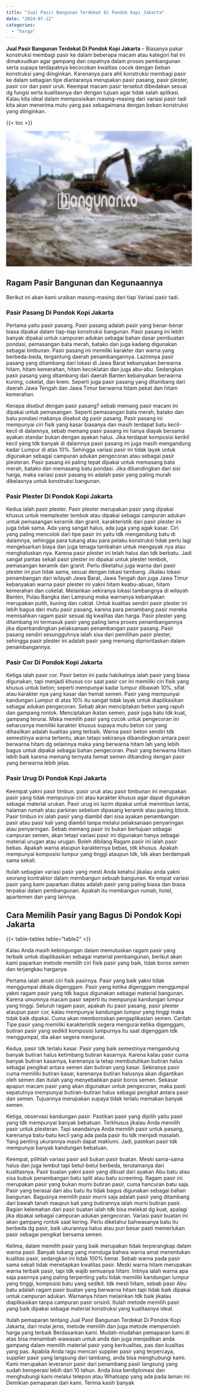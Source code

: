 ```yaml
---
title: "Jual Pasir Bangunan Terdekat Di Pondok Kopi Jakarta"
date: "2024-07-12"
categories: 
  - "harga"
---
```


**Jual Pasir Bangunan Terdekat Di Pondok Kopi Jakarta** – Biasanya pakar konstruksi membagi pasir ke dalam beberapa macam atau kategori hal ini dimaksudkan agar gampang dan cepatnya dalam proses pembangunan serta supaya terdapatnya kecocokan kwalitas cocok dengan beban konstruksi yang diinginkan. Karenanya para ahli konstruksi membagi pasir ke dalam sebagian tipe diantaranya merupakan pasir pasang, pasir plester, pasir cor dan pasir uruk. Keempat macam pasir tersebut dibedakan sesuai dg fungsi serta kualitasnya dan dengan tujuan agar tidak salah aplikasi. Kalau kita ideal dalam memposisikan masing-masing dari variasi pasir tadi kita akan menerima mutu yang pas sebagaimana dengan beban konstruksi yang diinginkan.

{{< toc >}}

![Jual Pasir Bangunan Terdekat Di Pondok Kopi Jakarta](/images/jual-pasir-bangunan-42.png)

## Ragam Pasir Bangunan dan Kegunaannya

Berikut ini akan kami uraikan masing-masing dari tiap Variasi pasir tadi.

### Pasir Pasang Di Pondok Kopi Jakarta

Pertama yaitu pasir pasang. Pasir pasang adalah pasir yang benar-benar biasa dipakai dalam tiap-tiap konstruksi bangunan. Pasir pasang ini lebih banyak dipakai untuk campuran adukan sebagai bahan dasar pembuatan pondasi, pemasangan bata merah, batako dan juga kadang digunakan sebagai timbunan. Pasir pasang ini memiliki karakter dan warna yang berbeda-beda, tergantung daerah penambangannya. Lazimnya pasir pasang yang ditambang dari lokasi di Jawa Barat kebanyakan berwarna hitam, hitam kemerahan, hitam kecoklatan dan juga abu-abu. Sedangkan pasir pasang yang ditambang dari daerah Banten kebanyakan berwarna kuning, cokelat, dan krem. Seperti juga pasir pasang yang ditambang dari daerah Jawa Tengah dan Jawa Timur berwarna hitam pekat dan hitam kemerahan.

Kenapa disebut dengan pasir pasang? sebab memang pasir macam ini dipakai untuk pemasangan. Seperti pemasangan bata merah, batako dan batu pondasi makanya disebut dg pasir pasang. Pasir pasang ini mempunyai ciri fisik yang kasar biasanya dan masih terdapat batu kecil-kecil di dalamnya, sebab memang pasir pasang ini hanya diayak bersama ayakan standar bukan dengan ayakan halus. Jika terdapat komposisi kerikil kecil yang tdk banyak di dalamnya pasir pasang ini juga masih mengandung kadar Lumpur di atas 10%. Sehingga variasi pasir ini tidak layak untuk digunakan sebagai campuran adukan pengecoran atau sebagai pasir plesteran. Pasir pasang ini paling tepat dipakai untuk memasang bata merah, batako dan memasang batu pondasi. Jika dibandingkan dari sisi harga, maka variasi pasir pasang ini adalah pasir yang paling murah dikelasnya untuk konstruksi bangunan.

### Pasir Plester Di Pondok Kopi Jakarta

Kedua ialah pasir plester. Pasir plester merupakan pasir yang dipakai khusus untuk memplester tembok atau dipakai sebagai campuran adukan untuk pemasangan keramik dan granit. karakteristik dari pasir plester ini juga tidak sama. Ada yang sangat halus, ada juga yang agak kasar. Ciri yang paling mencolok dari tipe pasir ini yaitu tdk mengandung batu di dalamnya, sehingga para tukang atau para pelaku konstruksi tidak perlu lagi mengeluarkan biaya dan juga tenaga tambahan untuk mengayak nya atau menghaluskan nya. Karena pasir plester ini telah halus dan tdk berbatu. Jadi sangat pantas sekali pasir plester ini dipakai untuk plester tembok, pemasangan keramik dan granit. Perlu diketahui juga warna dari pasir plester ini pun tidak sama, sesuai dengan lokasi tambang. Jikalau lokasi penambangan dari wilayah Jawa Barat, Jawa Tengah dan juga Jawa Timur kebanyakan warna pasir plester ini yakni hitam keabu-abuan, hitam kemerahan dan cokelat. Melainkan sekiranya lokasi tambangnya di wilayah Banten, Pulau Bangka dan Lampung maka warnanya kebanyakan merupakan putih, kuning dan coklat. Untuk kualitas sendiri pasir plester ini lebih bagus dari mutu pasir pasang, karena para penambang pasir mereka memisahkan ragam pasir sesuai dg kwalitas dan harga. Pasir plester yang ditambang ini termasuk pasir yang paling lama proses penambangannya jika diperbandingkan pelaksanaan penambangan pasir pasang. Pasir pasang sendiri sesungguhnya ialah sisa dari pemilihan pasir plester, sehingga pasir plester ini adalah pasir yang memang diprioritaskan dalam penambangannya.

### Pasir Cor Di Pondok Kopi Jakarta

Ketiga ialah pasir cor. Pasir beton ini pada hakikatnya ialah pasir yang biasa digunakan, tapi menjadi khusus cor saat pasir cor ini memiliki ciri fisik yang khusus untuk beton; seperti mempunyai kadar lumpur dibawah 10%, sifat atau karakter nya yang kasar dan hemat semen. Pasir yang mempunyai kandungan Lumpur di atas 10% itu sangat tidak layak untuk diaplikasikan sebagai adukan pengecoran. Sebab akan menciptakan beton yang rapuh dan gampang rontok. Menciptakan ikatan semen, pasir juga batu tdk kuat, gampang terurai. Maka memilih pasir yang cocok untuk pengecoran ini seharusnya memiliki karakter khusus supaya mutu beton cor yang dihasilkan adalah kualitas yang terbaik. Warna pasir beton sendiri tdk semestinya warna tertentu, akan tetapi sekiranya dibandingkan antara pasir berwarna hitam dg selainnya maka yang berwarna hitam lah yang lebih bagus untuk dipakai sebagai bahan pengecoran. Pasir yang berwarna hitam lebih baik karena memang ternyata hemat semen dibanding dengan pasir yang berwarna lebih jelas.

### Pasir Urug Di Pondok Kopi Jakarta

Keempat yakni pasir timbun. pasir uruk atau pasir timbunan ini merupakan pasir yang tidak mempunyai ciri atau karakter khusus agar dapat digunakan sebagai material urukan. Pasir urug ini lazim dipakai untuk menimbun lantai, halaman rumah atau parkiran sebelum dipasang keramik atau paving block. Pasir timbun ini ialah pasir yang diambil dari sisa ayakan penambangan pasir atau pasir kali yang diambil tanpa melalui pelaksanaan penyaringan atau penyaringan. Sebab memang pasir ini bukan bertujuan sebagai campuran semen, akan tetapi variasi pasir ini digunakan hanya sebagai material urugan atau urugan. Boleh dibilang Ragam pasir ini ialah pasir bebas. Apakah warna ataupun karakternya bebas, tdk khusus. Apakah mempunyai komposisi lumpur yang tinggi ataupun tdk, tdk akan berdampak sama sekali.

Itulah sebagian variasi pasir yang mesti Anda ketahui jikalau anda yakni seorang kontraktor dalam membangun sebuah bangunan. Ke empat variasi pasir yang kami paparkan diatas adalah pasir yang paling biasa dan biasa terpakai dalam pembangunan. Apakah itu membangun rumah, hotel, apartemen dan yang lainnya.

## Cara Memilih Pasir yang Bagus Di Pondok Kopi Jakarta

{{< table-tables table="table2" >}}

Kalau Anda masih kebingungan dalam memutuskan ragam pasir yang terbaik untuk diaplikasikan sebagai material pembangunan, berikut akan kami paparkan metode memilih ciri fisik pasir yang baik, tidak boros semen dan terjangkau harganya.

Pertama ialah amati ciri fisik pasirnya. Pasir yang baik yakni tidak menggumpal dikala digenggam. Pasir yang ketika digenggam menggumpal yakni ragam pasir yang tdk bagus digunakan sebagai material bangunan. Karena umumnya macam pasir seperti itu mempunyai kandungan lumpur yang tinggi. Seluruh ragam pasir, apakah itu pasir pasang, pasir plester ataupun pasir cor, kalau mempunyai kandungan lumpur yang tinggi maka tidak baik dipakai. Cuma akan memboroskan pengaplikasian semen. Carilah Tipe pasir yang memiliki karakteristik segera mengurai ketika digenggam, butiran pasir yang sedikit komposisi lumpurnya itu saat digenggam tdk menggumpal, dia akan segera mengurai.

Kedua, pasir tdk terlalu kasar. Pasir yang baik semestinya mengandung banyak butiran halus ketimbang butiran kasarnya. Karena kalau pasir cuma banyak butiran kasarnya, karenanya ia tetap membutuhkan butiran halus sebagai pengikat antara semen dan butiran yang kasar. Sekiranya pasir cuma memiliki butiran kasar, karenanya butiran halusnya akan digantikan oleh semen dan itulah yang menyebabkan pasir boros semen. Sekasar apapun macam pasir yang akan digunakan untuk pengecoran, maka pasti sepatutnya mempunyai butiran-butiran halus sebagai pengikat antara pasir dan semen. Tujuannya merupakan supaya tidak terlalu memakan banyak semen.

Ketiga, observasi kandungan pasir. Pastikan pasir yang dipilih yaitu pasir yang tdk mempunyai banyak bebatuan. Terkhusus jikalau Anda memilih pasir untuk plesteran. Tapi seandainya Anda memilih pasir untuk pasang, karenanya batu-batu kecil yang ada pada pasir itu tdk menjadi masalah. Yang penting ukurannya masih dapat maklumi. Jadi, pastikan pasir tdk mempunyai banyak kandungan bebatuan.

Keempat, pilihlah variasi pasir asli bukan pasir buatan. Meski sama-sama halus dan juga lembut tapi betul-betul berbeda, terutamanya dari kualitasnya. Pasir buatan yakni pasir yang dibuat dari ayakan Abu batu atau sisa bubuk penambangan batu split atau batu screening. Ragam pasir ini merupakan pasir yang bukan murni butiran pasir, cuma hancuran batu saja. Pasir yang berasal dari abu batu itu tidak bagus digunakan sebagai bahan bangunan. Bagusnya memilih pasir murni saja adalah pasir yang ditambang dari bawah tanah maupun kali yang butirannya ialah murni butiran pasir. Bagian kelemahan dari pasir buatan ialah tdk bisa melekat dg kuat, apalagi jika dipakai sebagai campuran adukan pengecoran. Variasi pasir buatan ini akan gampang rontok saat kering. Perlu diketahui bahwasanya batu itu berbeda dg pasir, baik ukurannya halus atau pun besar pasti memerlukan pasir sebagai pengikat bersama semen.

Kelima, dalam memilih pasir yang baik merupakan tidak terperangkap dalam warna pasir. Banyak tukang yang menduga bahwa warna amat menentukan kualitas pasir, sedangkan ini tidak 100% benar. Sebab warna pada pasir sama sekali tidak menetapkan kwalitas pasir. Meski warna hitam merupakan warna terbaik pasir, tapi tdk wajib semuanya hitam. Intinya ialah warna apa saja pasirnya yang paling terpenting yaitu tidak memiliki kandungan lumpur yang tinggi, komposisi batu yang sedikit. tdk mesti hitam, sebab pasir Abu batu adalah ragam pasir buatan yang berwarna hitam tapi tidak baik dipakai untuk campuran adukan. Warnanya hitam melainkan tdk baik jikalau diaplikasikan tanpa campuran pasir orisinil. Itulah metode memilih pasir yang baik dipakai sebagai material konstruksi yang kualitasnya ideal.

Itulah pemaparan tentang Jual Pasir Bangunan Terdekat Di Pondok Kopi Jakarta, dari mulai jenis, metode memilih dan juga metode memperoleh harga yang terbaik Berdasarkan kami. Mudah-mudahan pemaparan kami di atas bisa menambah wawasan untuk anda dan juga menjadikan anda gampang dalam memilih material pasir yang berkualitas, pas dan kualitas yang pas. Apabila Anda ragu mencari supplier pasir yang terpercaya, supplier pasir yang langsung dari tambang, anda bisa menghubungi kami. Kami merupakan leveransir pasir dari penambang pasir langsung yang sudah beroperasi lebih dari 10 tahun. Anda bisa berdiplomasi dan menghubungi kami melalui telepon atau Whatsapp yang ada pada laman ini. Demikian pemaparan dari kami. Terima kasih banyak
